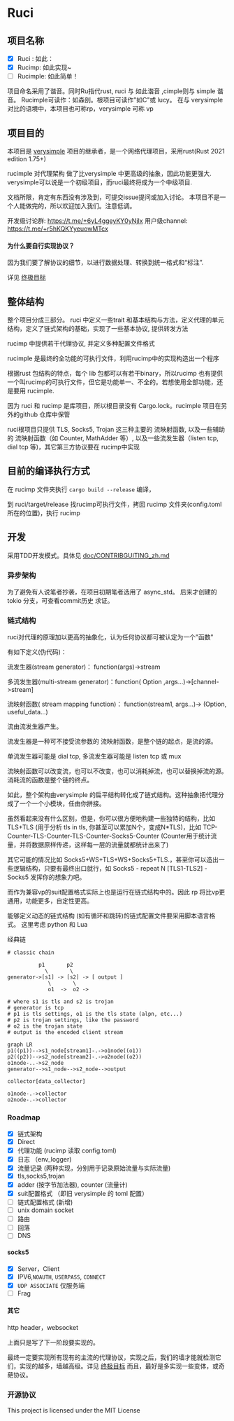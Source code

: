 # Ruci

## 项目名称

- [X] Ruci : 如此：
- [X] Rucimp: 如此实现~
- [ ] Rucimple: 如此简单！

项目命名采用了谐音。同时Ru指代rust, ruci 与 如此谐音 ,cimple则与 simple 谐音。
Rucimple可读作：如森剖。根项目可读作"如C"或 lucy。
在与 verysimple 对比的语境中，本项目也可称rp，verysimple 可称 vp

## 项目目的

本项目是 [verysimple](https://github.com/e1732a364fed/v2ray_simple) 项目的继承者，是一个网络代理项目，采用rust(Rust 2021 edition 1.75+)

rucimple 对代理架构 做了比verysimple 中更高级的抽象，因此功能更强大. 
verysimple可以说是一个初级项目，而ruci最终将成为一个中级项目.

文档所限，肯定有东西没有涉及到，可提交issue提问或加入讨论。
本项目不是一个人能做完的，所以欢迎加入我们。注意低调。

开发级讨论群:     https://t.me/+6yL4ggeyKY0yNjIx
用户级channel:    https://t.me/+r5hKQKYyeuowMTcx


#### 为什么要自行实现协议？

因为我们要了解协议的细节，以进行数据处理、转换到统一格式和“标注”.

详见 [终极目标]( doc/GOAL_zh.md)

## 整体结构
整个项目分成三部分。
ruci 中定义一些trait 和基本结构与方法，定义代理的单元结构，定义了链式架构的基础，实现了一些基本协议, 提供转发方法

rucimp 中提供若干代理协议, 并定义多种配置文件格式

rucimple 是最终的全功能的可执行文件，利用rucimp中的实现构造出一个程序

根据rust 包结构的特点，每个 lib 包都可以有若干binary，所以rucimp 也有提供一个叫rucimp的可执行文件，但它是功能单一、不全的。若想使用全部功能，还是要用 rucimple.

因为 ruci 和 rucimp 是库项目，所以根目录没有 Cargo.lock。rucimple 项目在另外的github 仓库中保管

ruci根项目只提供 TLS, Socks5, Trojan 这三种主要的 流映射函数, 以及一些辅助的 流映射函数（如 Counter, MathAdder 等）, 以及一些流发生器（listen tcp, dial tcp 等)，其它第三方协议要在 rucimp中实现

## 目前的编译执行方式

在 rucimp 文件夹执行 `cargo build --release` 编译，

到 ruci/target/release 找rucimp可执行文件，拷回 rucimp 文件夹(config.toml 所在的位置)，执行 rucimp

## 开发

采用TDD开发模式。具体见 [doc/CONTRIBGUITING_zh.md](doc/CONTRIBUTING_zh.md)

### 异步架构

为了避免有人说笔者抄袭，在项目初期笔者选用了 async_std。
后来才创建的 tokio 分支，可查看commit历史 求证。

### 链式结构

ruci对代理的原理加以更高的抽象化，认为任何协议都可被认定为一个"函数"

有如下定义(伪代码)：

流发生器(stream generator)： function(args)->stream

多流发生器(multi-stream generator)：function( Option<stream> ,args...)->[channel->stream]

流映射函数( stream mapping function)： function(stream1, args...)-> (Option<stream2>, useful_data...) 

流由流发生器产生。

流发生器是一种可不接受流参数的 流映射函数，是整个链的起点，是流的源。

单流发生器可能是 dial tcp, 多流发生器可能是 listen tcp 或 mux

流映射函数可以改变流，也可以不改变，也可以消耗掉流，也可以替换掉流的源。消耗流的函数是整个链的终点。

如此，整个架构由verysimple 的扁平结构转化成了链式结构。这种抽象把代理分成了一个一个小模块，任由你拼接。


虽然看起来没有什么区别，但是，你可以很方便地构建一些独特的结构，比如 TLS+TLS (用于分析 tls in tls, 你甚至可以累加N个，变成N*TLS)，比如 TCP-Counter-TLS-Counter-TLS-Counter-Socks5-Counter (Counter用于统计流量，并将数据原样传递，这样每一层的流量就都统计出来了)

其它可能的情况比如 Socks5+WS+TLS+WS+Socks5+TLS.，甚至你可以造出一些逻辑结构，只要有最终出口就行，如 Socks5 - repeat N [TLS1-TLS2] - Socks5
发挥你的想象力吧。

而作为兼容vp的suit配置格式实际上也是运行在链式结构中的。因此 rp 将比vp更通用，功能更多，自定性更高。

能够定义动态的链式结构 (如有循环和跳转)的链式配置文件要采用脚本语言格式。 这里考虑 python 和 Lua



经典链

```
# classic chain

          p1       p2
            \       \
generator->[s1] -> [s2] -> [ output ]
             \       \
             o1  ->  o2 ->

# where s1 is tls and s2 is trojan
# generator is tcp
# p1 is tls settings, o1 is the tls state (alpn, etc...)
# p2 is trojan settings, like the password
# o2 is the trojan state
# output is the encoded client stream
```

```mermaid
graph LR
p1((p1))-->s1_node[stream1]-.->o1node((o1))
p2((p2))-->s2_node[stream2]-.->o2node((o2))
o1node-..->s2_node
generator-->s1_node-->s2_node-->output

collector[data_collector]

o1node-.->collector
o2node-.->collector

```


### Roadmap

- [x] 链式架构 
- [x] Direct
- [x] 代理功能 (rucimp 读取 config.toml)
- [x] 日志 （env_logger)
- [x] 流量记录 (两种实现，分别用于记录原始流量与实际流量)
- [x] tls,socks5,trojan
- [x] adder (按字节加法器), counter (流量计)
- [x] suit配置格式 （即旧 verysimple 的 toml 配置）
- [ ] 链式配置格式 (新增)
- [ ] unix domain socket
- [ ] 路由
- [ ] 回落
- [ ] DNS

#### socks5

- [X] Server，Client
- [x] IPV6,`NOAUTH`, `USERPASS`, `CONNECT`
- [x] `UDP ASSOCIATE` 仅服务端
- [ ] Frag

#### 其它

http header，websocket

上面只是写了下一阶段要实现的。

最终一定要实现所有现有的主流的代理协议，实现之后，我们的墙才能就检测它们，实现的越多，墙越高级。详见 [终极目标]( doc/GOAL_zh.md)
而且，最好是多实现一些变体，或奇葩协议。


### 开源协议

This project is licensed under the MIT License
